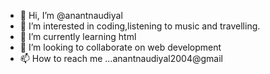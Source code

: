 - 👋 Hi, I’m @anantnaudiyal
- 👀 I’m interested in coding,listening to music and travelling.
- 🌱 I’m currently learning html
- 💞️ I’m looking to collaborate on web development
- 📫 How to reach me ...anantnaudiyal2004@gmail
